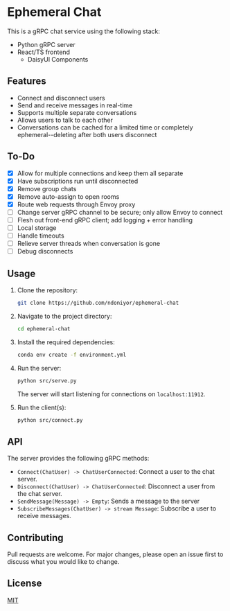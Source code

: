 # Ephemeral Chat

This is a gRPC chat service using the following stack:

* Python gRPC server
* React/TS frontend
    * DaisyUI Components

## Features

* Connect and disconnect users
* Send and receive messages in real-time
* Supports multiple separate conversations
* Allows users to talk to each other
* Conversations can be cached for a limited time or completely ephemeral--deleting after both users disconnect

## To-Do

- [x] Allow for multiple connections and keep them all separate
- [x] Have subscriptions run until disconnected
- [x] Remove group chats
- [x] Remove auto-assign to open rooms
- [x] Route web requests through Envoy proxy
- [ ] Change server gRPC channel to be secure; only allow Envoy to connect
- [ ] Flesh out front-end gRPC client; add logging + error handling
- [ ] Local storage
- [ ] Handle timeouts
- [ ] Relieve server threads when conversation is gone
- [ ] Debug disconnects

## Usage

1. Clone the repository:

    ```sh
    git clone https://github.com/ndoniyor/ephemeral-chat
    ```

2. Navigate to the project directory:

    ```sh
    cd ephemeral-chat
    ```

3. Install the required dependencies:

    ```sh
    conda env create -f environment.yml
    ```

4. Run the server:

    ```sh
    python src/serve.py
    ```

    The server will start listening for connections on `localhost:11912`.

5. Run the client(s):

    ```sh
    python src/connect.py
    ```

## API

The server provides the following gRPC methods:

* `Connect(ChatUser) -> ChatUserConnected`: Connect a user to the chat server.
* `Disconnect(ChatUser) -> ChatUserConnected`: Disconnect a user from the chat server.
* `SendMessage(Message) -> Empty`: Sends a message to the server
* `SubscribeMessages(ChatUser) -> stream Message`: Subscribe a user to receive messages.

## Contributing

Pull requests are welcome. For major changes, please open an issue first to discuss what you would like to change.

## License

[MIT](https://choosealicense.com/licenses/mit/)
